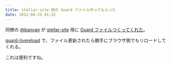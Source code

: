```yaml
---
title: stellar-site 用の Guard ファイル作ってもらった
date: 2012-04-23 01:32
---
```

同僚の [@banyan](https://github.com/banyan) が [stellar-site](https://github.com/mizzy/stellar-site) 用に [Guard ファイルつくってくれた](https://github.com/mizzy/stellar-site/pull/1)。

[guard-livereload](https://github.com/guard/guard-livereload) で、ファイル更新されたら勝手にブラウザ側でもリロードしてくれる。

これは便利ですね。




